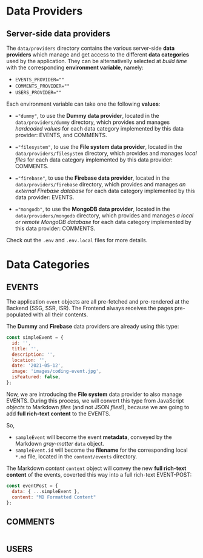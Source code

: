 # Data Providers

## Server-side data providers

The `data/providers` directory contains the various server-side **data providers** which manage and get access to the different **data categories** used by the application. They can be alternativelly selected at _build time_ with the corresponding **environment variable**, namely:

- `EVENTS_PROVIDER=""`
- `COMMENTS_PROVIDER=""`
- `USERS_PROVIDER=""`

Each environment variable can take one the following **values**:

- `="dummy"`, to use the **Dummy data provider**, located in the `data/providers/dummy` directory, which provides and manages _hardcoded values_ for each data category implemented by this data provider: EVENTS, and COMMENTS.

- `="filesystem"`, to use the **File system data provider**, located in the `data/providers/filesystem` directory, which provides and manages _local files_ for each data category implemented by this data provider: COMMENTS.

- `="firebase"`, to use the **Firebase data provider**, located in the `data/providers/firebase` directory, which provides and manages _an external Firebase database_ for each data category implemented by this data provider: EVENTS.

- `="mongodb"`, to use the **MongoDB data provider**, located in the `data/providers/mongodb` directory, which provides and manages _a local or remote MongoDB database_ for each data category implemented by this data provider: COMMENTS.

Check out the `.env` and `.env.local` files for more details.

# Data Categories

## EVENTS

The application `event` objects are all pre-fetched and pre-rendered at the Backend (SSG, SSR, ISR). The Frontend always receives the pages pre-populated with all their contents.

The **Dummy** and **Firebase** data providers are already using this type:

```js
const simpleEvent = {
  id: '',
  title: '',
  description: '',
  location: '',
  date: '2021-05-12',
  image: 'images/coding-event.jpg',
  isFeatured: false,
};
```

Now, we are introducing the **File system** data provider to also manage EVENTS. During this process, we will convert this type from JavaScript *objects* to Markdown *files* (and not JSON *files*!), because we are going to add **full rich-text content** to the EVENTS.

So,

- `sampleEvent` will become the event **metadata**, conveyed by the Markdown *gray-matter* `data` object.
- `sampleEvent.id` will become the **filename** for the corresponding local `*.md` file, located in the `content/events` directory.

The Markdown *content* `content` object will convey the new **full rich-text content** of the events, coverted this way into a full rich-text EVENT-POST:

```js
const eventPost = {
  data: { ...simpleEvent },
  content: "MD Formatted Content"
};
```

## COMMENTS

```js
```

## USERS

```js
```

